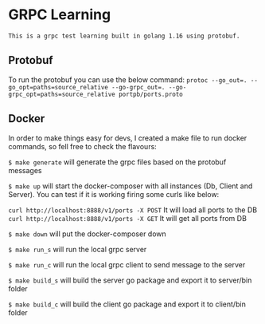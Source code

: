 # GRPC Learning

    This is a grpc test learning built in golang 1.16 using protobuf.


## Protobuf
To run the protobuf you can use the below command:
```protoc --go_out=. --go_opt=paths=source_relative --go-grpc_out=. --go-grpc_opt=paths=source_relative portpb/ports.proto ```

## Docker 
In order to make things easy for devs, I created a make file to run docker commands, so fell free to check the flavours:

`$ make generate` will generate the grpc files based on the protobuf messages

`$ make up` will start the docker-composer with all instances (Db, Client and Server).
You can test if it is working firing some curls like below:

`curl http://localhost:8888/v1/ports -X POST` It will load all ports to the DB
`curl http://localhost:8888/v1/ports -X GET` It will get all ports from DB

`$ make down` will put the docker-composer down

`$ make run_s` will run the local grpc server

`$ make run_c` will run the local grpc client to send message to the server

`$ make build_s` will build the server go package and export it to server/bin folder

`$ make build_c` will build the client go package and export it to client/bin folder
